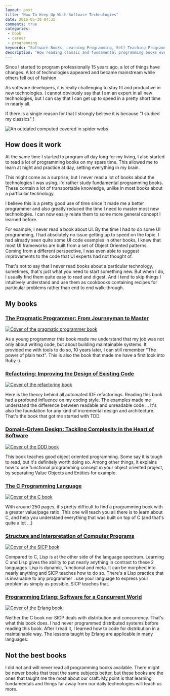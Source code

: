 ```yaml
---
layout: post
title: "How To Keep Up With Software Technologies"
date: 2016-05-30 04:31
comments: true
categories:
 - book
 - career
 - programming
keywords: "Software Books, Learning Programming, Self Teaching Programming"
description: "How reading classic and fundamental programming books eventually helps you to stay up to date with the latest technologies"
---
```

Since I started to program professionally 15 years ago, a lot of things have changes. A lot of technologies appeared and became mainstream while others fell out of fashion.

As software developers, it is really challenging to stay fit and productive in new technologies. I cannot obviously say that I am an expert in all new technologies, but I can say that I can get up to speed in a pretty short time in nearly all.

If there is a single reason for that I strongly believe it is because "I studied my classics" !

![An outdated computed covered in spider webs]({{site.url}}/imgs/2016-05-30-how-to-keep-up-with-software-technologies/outdated.jpg)

## How does it work

At the same time I started to program all day long for my living, I also started to read a lot of programming books on my spare time. This allowed me to learn at night and practice at day, setting everything in my brain.

This might come as a surprise, but I never read a lot of books about the technologies I was using. I'd rather study fundamental programming books. These contain a lot of transportable knowledge, unlike in most books about a particular technology.

I believe this is a pretty good use of time since it made me a better programmer and also greatly reduced the time I need to master most new technologies. I can now easily relate them to some more general concept I learned before.

For example, I never read a book about UI. By the time I had to do some UI programming, I had absolutely no issue getting up to speed on the topic. I had already seen quite some UI code examples in other books, I knew that most UI frameworks are built from a set of Object Oriented patterns. Coming from a different perspective, I was even able to suggest improvements to the code that UI experts had not thought of.

That's not to say that I never read books about a particular technology, sometimes, that's just what you need to start something new. But when I do, I usually find them quite easy to read and digest. And I tend to skip things I intuitively understand and use them as cookbooks containing recipes for particular problems rather than end to end walk-through.

## My books

### [The Pragmatic Programmer: From Journeyman to Master](http://www.amazon.com/Pragmatic-Programmer-Journeyman-Master/dp/020161622X/ref=sr_1_1?tag=pbourgau-20&amp;ie=UTF8&qid=1464666382&sr=8-1&keywords=the+pragmatic+programmer)

[![Cover of the pragmatic programmer book]({{site.url}}/imgs/2016-05-30-how-to-keep-up-with-software-technologies/the-pragmatic-programmer.jpg)](http://www.amazon.com/Pragmatic-Programmer-Journeyman-Master/dp/020161622X/ref=sr_1_1?tag=pbourgau-20&amp;ie=UTF8&qid=1464666382&sr=8-1&keywords=the+pragmatic+programmer)

As a young programmer this book made me understand that my job was not only about writing code, but about building maintainable systems. It provided me with tools to do so, 10 years later, I can still remember "The power of plain text". This is also the book that made me have a first look into Ruby :).

### [Refactoring: Improving the Design of Existing Code](http://www.amazon.com/Refactoring-Improving-Design-Existing-Code/dp/0201485672/ref=sr_1_1?tag=pbourgau-20&amp;ie=UTF8&qid=1464666776&sr=8-1&keywords=refactoring+improving+the+design+of+existing+code)

[![Cover of the refactoring book]({{site.url}}/imgs/2016-05-30-how-to-keep-up-with-software-technologies/refactoring.jpg)](http://www.amazon.com/Refactoring-Improving-Design-Existing-Code/dp/0201485672/ref=sr_1_1?tag=pbourgau-20&amp;ie=UTF8&qid=1464666776&sr=8-1&keywords=refactoring+improving+the+design+of+existing+code)

Here is the theory behind all automated IDE refactorings. Reading this book had a profound influence on my coding style. The examples made me understand the difference between readable and unreadable code ... It's also the foundation for any kind of incremental design and architecture. That's the book that got me started with TDD.

### [Domain-Driven Design: Tackling Complexity in the Heart of Software](http://www.amazon.com/Domain-Driven-Design-Tackling-Complexity-Software/dp/0321125215/ref=sr_1_1?tag=pbourgau-20&amp;ie=UTF8&qid=1464666833&sr=8-1&keywords=domain+driven+design+eric+evans)

[![Cover of the DDD book]({{site.url}}/imgs/2016-05-30-how-to-keep-up-with-software-technologies/ddd.jpg)](http://www.amazon.com/Domain-Driven-Design-Tackling-Complexity-Software/dp/0321125215/ref=sr_1_1?tag=pbourgau-20&amp;ie=UTF8&qid=1464666833&sr=8-1&keywords=domain+driven+design+eric+evans)

This book teaches good object oriented programming. Some say it is tough to read, but it's definitely worth doing so. Among other things, it explains how to use functional programming concept in your object oriented project, by separating Value Objects and Entities for example.

### [The C Programming Language](http://www.amazon.com/Programming-Language-Brian-W-Kernighan/dp/0131103628/ref=pd_sim_14_2?tag=pbourgau-20&amp;ie=UTF8&dpID=41qX6YdIJ7L&dpSrc=sims&preST=_AC_UL160_SR122%2C160_&refRID=035C81Y95A0A1C6K25F6)

[![Cover of the C book]({{site.url}}/imgs/2016-05-30-how-to-keep-up-with-software-technologies/c.jpg)](http://www.amazon.com/Programming-Language-Brian-W-Kernighan/dp/0131103628/ref=pd_sim_14_2?tag=pbourgau-20&amp;ie=UTF8&dpID=41qX6YdIJ7L&dpSrc=sims&preST=_AC_UL160_SR122%2C160_&refRID=035C81Y95A0A1C6K25F6)

With around 250 pages, it's pretty difficult to find a programming book with a greater value/page ratio. This one will teach you all there is to learn about C, and help you understand everything that was built on top of C (and that's quite a lot ...)

### [Structure and Interpretation of Computer Programs](http://www.amazon.com/Structure-Interpretation-Computer-Programs-Engineering/dp/0262510871/ref=sr_1_1?tag=pbourgau-20&amp;s=books&ie=UTF8&qid=1464666981&sr=1-1&keywords=sicp)

[![Cover of the SICP book]({{site.url}}/imgs/2016-05-30-how-to-keep-up-with-software-technologies/sicp.jpg)](http://www.amazon.com/Structure-Interpretation-Computer-Programs-Engineering/dp/0262510871/ref=sr_1_1?tag=pbourgau-20&amp;s=books&ie=UTF8&qid=1464666981&sr=1-1&keywords=sicp)

Compared to C, Lisp is at the other side of the language spectrum. Learning C and Lisp gives the ability to put nearly anything in contrast to these 2 languages. Lisp is dynamic, functional and meta. It can be morphed into nearly anything and SICP teaches how to do so. There's a Lisp practice that is invaluable to any programmer : use your language to express your problem as simply as possible. SICP teaches that.

### [Programming Erlang: Software for a Concurrent World](http://www.amazon.com/Programming-Erlang-Concurrent-Pragmatic-Programmers/dp/193778553X/ref=sr_1_2?tag=pbourgau-20&amp;s=books&ie=UTF8&qid=1464667113&sr=1-2&keywords=erlang+programming)

[![Cover of the Erlang book]({{site.url}}/imgs/2016-05-30-how-to-keep-up-with-software-technologies/erlang.jpg)](http://www.amazon.com/Programming-Erlang-Concurrent-Pragmatic-Programmers/dp/193778553X/ref=sr_1_2?tag=pbourgau-20&amp;s=books&ie=UTF8&qid=1464667113&sr=1-2&keywords=erlang+programming)

Neither the C book nor SICP deals with distribution and concurrency. That's what this book does. I had never programmed distributed systems before reading this book. After I read it, I learned how to code for distribution in a maintainable way. The lessons taught by Erlang are applicable in many languages.

## Not the best books

I did not and will never read all programming books available. There might be newer books that treat the same subjects better, but these books are the ones that taught me the most about our craft. My point is that learning fundamentals and things far away from our daily technologies will teach us more.
